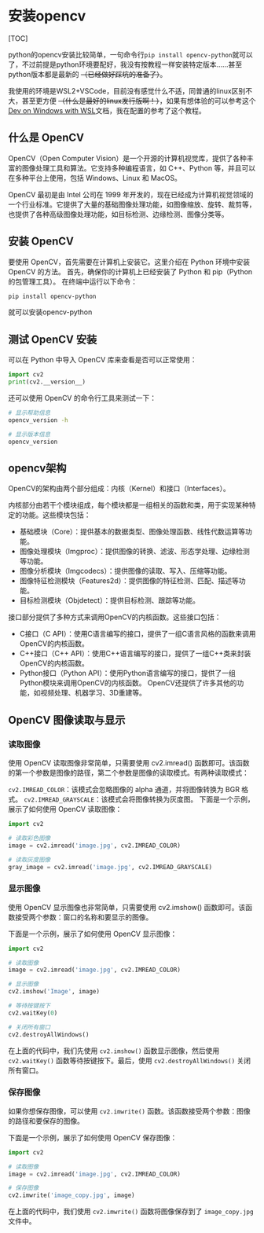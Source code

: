 # 安装opencv

[TOC]

python的opencv安装比较简单，一句命令行`pip install opencv-python`就可以了，不过前提是python环境要配好，我没有按教程一样安装特定版本......甚至python版本都是最新的 ~~（已经做好踩坑的准备了）~~。

我使用的环境是WSL2+VSCode，目前没有感觉什么不适，同普通的linux区别不大，甚至更方便 ~~（什么是最好的linux发行版啊！）~~，如果有想体验的可以参考这个[Dev on Windows with WSL](https://dowww.spencerwoo.com/1-preparations/1-0-intro.html)文档，我在配置的参考了这个教程。

## 什么是 OpenCV

OpenCV（Open Computer Vision）是一个开源的计算机视觉库，提供了各种丰富的图像处理工具和算法。它支持多种编程语言，如 C++、Python 等，并且可以在多种平台上使用，包括 Windows、Linux 和 MacOS。

OpenCV 最初是由 Intel 公司在 1999 年开发的，现在已经成为计算机视觉领域的一个行业标准。它提供了大量的基础图像处理功能，如图像缩放、旋转、裁剪等，也提供了各种高级图像处理功能，如目标检测、边缘检测、图像分类等。

## 安装 OpenCV

要使用 OpenCV，首先需要在计算机上安装它。这里介绍在 Python 环境中安装 OpenCV 的方法。
首先，确保你的计算机上已经安装了 Python 和 pip（Python 的包管理工具）。
在终端中运行以下命令：

```sh
pip install opencv-python
```

就可以安装opencv-python

## 测试 OpenCV 安装

可以在 Python 中导入 OpenCV 库来查看是否可以正常使用：

```py
import cv2
print(cv2.__version__)
```

还可以使用 OpenCV 的命令行工具来测试一下：

```sh
# 显示帮助信息
opencv_version -h

# 显示版本信息
opencv_version
```

## opencv架构

OpenCV的架构由两个部分组成：内核（Kernel）和接口（Interfaces）。

内核部分由若干个模块组成，每个模块都是一组相关的函数和类，用于实现某种特定的功能。这些模块包括：

- 基础模块（Core）：提供基本的数据类型、图像处理函数、线性代数运算等功能。
- 图像处理模块（Imgproc）：提供图像的转换、滤波、形态学处理、边缘检测等功能。
- 图像分析模块（Imgcodecs）：提供图像的读取、写入、压缩等功能。
- 图像特征检测模块（Features2d）：提供图像的特征检测、匹配、描述等功能。
- 目标检测模块（Objdetect）：提供目标检测、跟踪等功能。

接口部分提供了多种方式来调用OpenCV的内核函数。这些接口包括：

- C接口（C API）：使用C语言编写的接口，提供了一组C语言风格的函数来调用OpenCV的内核函数。
- C++接口（C++ API）：使用C++语言编写的接口，提供了一组C++类来封装OpenCV的内核函数。
- Python接口（Python API）：使用Python语言编写的接口，提供了一组Python模块来调用OpenCV的内核函数。
OpenCV还提供了许多其他的功能，如视频处理、机器学习、3D重建等。

## OpenCV 图像读取与显示

### 读取图像

使用 OpenCV 读取图像非常简单，只需要使用 cv2.imread() 函数即可。该函数的第一个参数是图像的路径，第二个参数是图像的读取模式。有两种读取模式：

`cv2.IMREAD_COLOR`：该模式会忽略图像的 alpha 通道，并将图像转换为 BGR 格式。
`cv2.IMREAD_GRAYSCALE`：该模式会将图像转换为灰度图。
下面是一个示例，展示了如何使用 OpenCV 读取图像：

```py
import cv2

# 读取彩色图像
image = cv2.imread('image.jpg', cv2.IMREAD_COLOR)

# 读取灰度图像
gray_image = cv2.imread('image.jpg', cv2.IMREAD_GRAYSCALE)
```

### 显示图像

使用 OpenCV 显示图像也非常简单，只需要使用 cv2.imshow() 函数即可。该函数接受两个参数：窗口的名称和要显示的图像。

下面是一个示例，展示了如何使用 OpenCV 显示图像：

```py
import cv2

# 读取图像
image = cv2.imread('image.jpg', cv2.IMREAD_COLOR)

# 显示图像
cv2.imshow('Image', image)

# 等待按键按下
cv2.waitKey(0)

# 关闭所有窗口
cv2.destroyAllWindows()
```

在上面的代码中，我们先使用 `cv2.imshow()` 函数显示图像，然后使用 `cv2.waitKey()` 函数等待按键按下。最后，使用 `cv2.destroyAllWindows()` 关闭所有窗口。

### 保存图像

如果你想保存图像，可以使用 `cv2.imwrite()` 函数。该函数接受两个参数：图像的路径和要保存的图像。

下面是一个示例，展示了如何使用 OpenCV 保存图像：

```py
import cv2

# 读取图像
image = cv2.imread('image.jpg', cv2.IMREAD_COLOR)

# 保存图像
cv2.imwrite('image_copy.jpg', image)
```

在上面的代码中，我们使用 `cv2.imwrite()` 函数将图像保存到了 `image_copy.jpg` 文件中。
